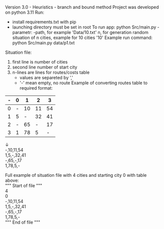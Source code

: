 Version 3.0 - Heuristics - branch and bound method
Project was developed on python 3.11
Run:
- install requirements.txt with pip
- launching directory must be set in root
To run app: python Src/main.py <parametr>
    -parametr:
        -path, for example 'Data/10.txt'
        n, for generation random situation of n cities, example for 10 cities '10'
Example run command: python Src/main.py data/p1.txt

Situation file:
1. first line is number of cities
2. second line number of start city
3. n-lines are lines for routes/costs table
    - values are separeted by ',' 
    - '-' mean empty, no route
Example of converting routes table to required format:
 
| - | 0 | 1  | 2  | 3  |
|---|---|----|----|----|
| 0 | - | 10 | 11 | 54 |
| 1 | 5 | -  | 32 | 41 |
| 2 | - | 65 | -  | 17 |
| 3 | 1 | 78 | 5  | -  |

  ↓  
-,10,11,54  
1,5,-,32,41  
-,65,-,17  
1,78,5,-  

Full example of situation file with 4 cities and starting city 0 with table above:  
""" Start of file """  
4  
0  
-,10,11,54  
1,5,-,32,41  
-,65,-,17  
1,78,5,-  
""" End of file """